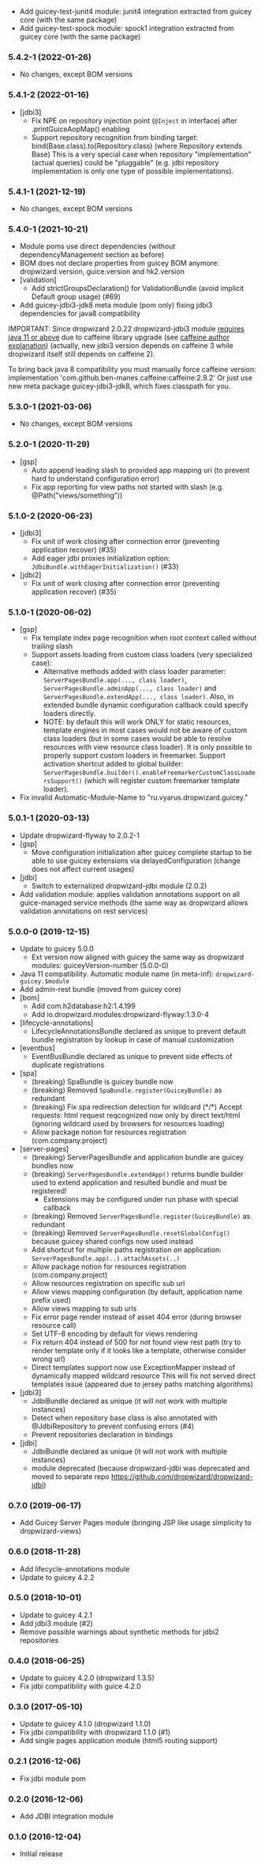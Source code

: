 * Add guicey-test-junit4 module: junit4 integration extracted from guicey core (with the same package)
* Add guicey-test-spock module: spock1 integration extracted from guicey core (with the same package)

### 5.4.2-1 (2022-01-26)
* No changes, except BOM versions

### 5.4.1-2 (2022-01-16)
* [jdbi3]
  - Fix NPE on repository injection point (`@Inject` in interface) after .printGuiceAopMap() enabling
  - Support repository recognition from binding target: bind(Base.class).to(Repository.class) (where Repository extends Base)
    This is a very special case when repository "implementation" (actual queries) could be "pluggable"
    (e.g. jdbi repository implementation is only one type of possible implementations). 

### 5.4.1-1 (2021-12-19)
* No changes, except BOM versions

### 5.4.0-1 (2021-10-21)
* Module poms use direct dependencies (without dependencyManagement section as before)
* BOM does not declare properties from guicey BOM anymore: dropwizard.version, guice.version and hk2.version
* [validation]
  - Add strictGroupsDeclaration() for ValidationBundle (avoid implicit Default group usage) (#69)
* Add guicey-jdbi3-jdk8 meta module (pom only) fixing jdbi3 dependencies for java8 compatibility 

IMPORTANT: Since dropwizard 2.0.22 dropwizard-jdbi3 module [requires java 11 or above](https://github.com/dropwizard/dropwizard/releases/tag/v2.0.22)
due to caffeine library upgrade (see [caffeine author explanation](https://github.com/jdbi/jdbi/issues/1853#issuecomment-819101724))
(actually, new jdbi3 version depends on caffeine 3 while dropwizard itself still depends on caffeine 2).

To bring back java 8 compatibility you must manually force caffeine version:
    implementation 'com.github.ben-manes.caffeine:caffeine:2.9.2'
Or just use new meta package guicey-jdbi3-jdk8, which fixes classpath for you. 

### 5.3.0-1 (2021-03-06)
* No changes, except BOM versions

### 5.2.0-1 (2020-11-29)
* [gsp]
    - Auto append leading slash to provided app mapping uri (to prevent hard to understand configuration error)
    - Fix app reporting for view paths not started with slash (e.g. @Path("views/something")) 

### 5.1.0-2 (2020-06-23)
* [jdbi3]
    - Fix unit of work closing after connection error (preventing application recover) (#35)
    - Add eager jdbi proxies initialization option: `JdbiBundle.withEagerInitialization()` (#33)
* [jdbi2]
    - Fix unit of work closing after connection error (preventing application recover) (#35)    

### 5.1.0-1 (2020-06-02)
* [gsp]
    - Fix template index page recognition when root context called without trailing slash
    - Support assets loading from custom class loaders (very specialized case):
        - Alternative methods added with class loader parameter: `ServerPagesBundle.app(..., class loader)`, 
          `ServerPagesBundle.adminApp(..., class loader)` and `ServerPagesBundle.extendApp(..., class loader)`.
          Also, in extended bundle dynamic configuration callback could specify loaders directly.
        - NOTE: by default this will work ONLY for static resources, template engines in most cases would not
          be aware of custom class loaders (but in some cases would be able to resolve resources with view resource class loader).
          It is only possible to properly support custom loaders in freemarker. Support activation shortcut
          added to global builder: `ServerPagesBundle.builder().enableFreemarkerCustomClassLoadersSupport()`
          (which will register custom freemarker template loader). 
* Fix invalid Automatic-Module-Name to "ru.vyarus.dropwizard.guicey.<module>"                                 

### 5.0.1-1 (2020-03-13)
* Update dropwizard-flyway to 2.0.2-1
* [gsp]
    - Move configuration initialization after guicey complete startup to be able to use guicey extensions
        via delayedConfiguration (change does not affect current usages)
* [jdbi]
    - Switch to externalized dropwizard-jdbi module (2.0.2)             
* Add validation module: applies validation annotations support on all guice-managed service methods
    (the same way as dropwizard allows validation annotations on rest services)     

### 5.0.0-0 (2019-12-15)
* Update to guicey 5.0.0
    - Ext version now aligned with guicey the same way as dropwizard modules: guiceyVersion-number (5.0.0-0)
* Java 11 compatibility. Automatic module name (in meta-inf): `dropwizard-guicey.$module`
* Add admin-rest bundle (moved from guicey core)    
* [bom]
    - Add com.h2database:h2:1.4.199 
    - Add io.dropwizard.modules:dropwizard-flyway:1.3.0-4     
* [lifecycle-annotations]
    - LifecycleAnnotationsBundle declared as unique to prevent default bundle registration by lookup in case of manual customization
* [eventbus]
    - EventBusBundle declared as unique to prevent side effects of duplicate registrations    
* [spa]
    - (breaking) SpaBundle is guicey bundle now
    - (breaking) Removed `SpaBundle.register(GuiceyBundle)` as redundant
    - (breaking) Fix spa redirection detection for wildcard (\*/*) Accept requests: 
        html request reqcognized now only by direct text/html 
        (ignoring wildcard used by browsers for resources loading)
    - Allow package notion for resources registration (com.company.project)                 
* [server-pages]
    - (breaking) ServerPagesBundle and application bundle are guicey bundles now
    - (breaking) `ServerPagesBundle.extendApp()` returns bundle builder used to extend application and resulted 
        bundle and must be registered!
         - Extensions may be configured under run phase with special callback
    - (breaking) Removed `ServerPagesBundle.register(GuiceyBundle)` as redundant
    - (breaking) Removed `ServerPagesBundle.resetGlobalConfig()` because guicey shared configs now used instead 
    - Add shortcut for multiple paths registration on application:
        `ServerPagesBundle.app(..).attachAssets(..)`     
    - Allow package notion for resources registration (com.company.project)
    - Allow resources registration on specific sub url
    - Allow views mapping configuration (by default, application name prefix used)
    - Allow views mapping to sub urls
    - Fix error page render instead of asset 404 error (during browser resource call)
    - Set UTF-8 encoding by default for views rendering
    - Fix return 404 instead of 500 for not found view rest path 
        (try to render template only if it looks like a template, otherwise consider wrong url)
    - Direct templates support now use ExceptionMapper instead of dynamically mapped wildcard resource
        This will fix not served direct templates issue (appeared due to jersey paths matching algorithms)         
* [jdbi3]
    - JdbiBundle declared as unique (it will not work with multiple instances)
    - Detect when repository base class is also annotated with @JdbiRepository to prevent confusing errors (#4)
    - Prevent repositories declaration in bindings
* [jdbi]
    - JdbiBundle declared as unique (it will not work with multiple instances)    
    - module deprecated (because dropwizard-jdbi was deprecated and moved to separate repo https://github.com/dropwizard/dropwizard-jdbi)    

### 0.7.0 (2019-06-17)
* Add Guicey Server Pages module (bringing JSP like usage simplicity to dropwizard-views)

### 0.6.0 (2018-11-28)
* Add lifecycle-annotations module
* Update to guicey 4.2.2

### 0.5.0 (2018-10-01)
* Update to guicey 4.2.1
* Add jdbi3 module (#2)
* Remove possible warnings about synthetic methods for jdbi2 repositories

### 0.4.0 (2018-06-25)
* Update to guicey 4.2.0 (dropwizard 1.3.5)
* Fix jdbi compatibility with guice 4.2.0 

### 0.3.0 (2017-05-10)
* Update to guicey 4.1.0 (dropwizard 1.1.0)
* Fix jdbi compatibility with dropwizard 1.1.0 (#1)
* Add single pages application module (html5 routing support)

### 0.2.1 (2016-12-06)
* Fix jdbi module pom

### 0.2.0 (2016-12-06)
* Add JDBI integration module

### 0.1.0 (2016-12-04)
* Initial release